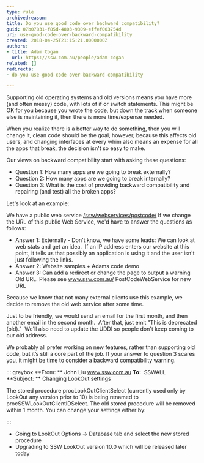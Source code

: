 ```yaml
---
type: rule
archivedreason: 
title: Do you use good code over backward compatibility?
guid: 07b07831-f85d-4803-9309-effef003754d
uri: use-good-code-over-backward-compatibility
created: 2018-04-25T21:15:21.0000000Z
authors:
- title: Adam Cogan
  url: https://ssw.com.au/people/adam-cogan
related: []
redirects:
- do-you-use-good-code-over-backward-compatibility

---
```


Supporting old operating systems and old versions means you have more (and often messy) code, with lots of if or switch statements. This might be OK for you because you wrote the code, but down the track when someone else is maintaining it, then there is more time/expense needed.

When you realize there is a better way to do something, then you will change it, clean code should be the goal, however, because this affects old users, and changing interfaces at every whim also means an expense for all the apps that break, the decision isn't so easy to make.

<!--endintro-->

Our views on backward compatibility start with asking these questions:

* Question 1: How many apps are we going to break externally?
* Question 2: How many apps are we going to break internally?
* Question 3: What is the cost of providing backward compatibility and repairing (and test) all the broken apps?


Let's look at an example:

We have a public web service [/ssw/webservices/postcode/](https&#58;//www.ssw.com.au/ssw/webservices/postcode/)
If we change the URL of this public Web Service, we'd have to answer the questions as follows:

* Answer 1: Externally - Don't know, we have some leads:
We can look at web stats and get an idea. 
If an IP address enters our website at this point, it tells us that possibly an application is using it and the user isn't just following the links.
* Answer 2: Website samples + Adams code demo
* Answer 3: Can add a redirect or change the page to output a warning Old URL. Please see www.ssw.com.au/ PostCodeWebService for new URL


Because we know that not many external clients use this example, we decide to remove the old web service after some time.

Just to be friendly, we would send an email for the first month, and then another email in the second month.  After that, just emit "This is deprecated (old)."  We'll also need to update the UDDI so people don't keep coming to our old address.

We probably all prefer working on new features, rather than supporting old code, but it’s still a core part of the job. If your answer to question 3 scares you, it might be time to consider a backward compatibility warning.


::: greybox
 **From: ** John Liu www.ssw.com.au
 **To:**  SSWALL
 **Subject: ** Changing LookOut settings

The stored procedure procLookOutClientSelect (currently used only by LookOut any version prior to 10) is being renamed to procSSWLookOutClientIDSelect. The old stored procedure will be removed within 1 month.
You can change your settings either by: 

:::

* Going to LookOut Options -&gt; Database tab and select the new stored procedure
* Upgrading to SSW LookOut version 10.0 which will be released later today
